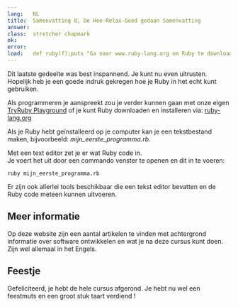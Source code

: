 ```yaml
---
lang:   NL
title:  Samenvatting 8, De Hee-Relax-Goed gedaan Samenvatting
answer:
class:  stretcher chapmark
ok:     
error:  
load:   def ruby(f);puts "Ga naar www.ruby-lang.org om Ruby te downloaden";end;class K;attr_reader :rb;end;mijn_eerste_programma=K.new
---
```


Dit laatste gedeelte was best inspannend. Je kunt nu even uitrusten.
Hopelijk heb je een goede indruk gekregen hoe je Ruby in het echt kunt
gebruiken.

Als programmeren je aanspreekt zou je verder kunnen gaan met onze eigen
<a href="/playground">TryRuby Playground</a>
of je kunt Ruby downloaden en installeren via:
<a href="https://www.ruby-lang.org/en/downloads/" target="_blank">ruby-lang.org</a>

Als je Ruby hebt geïnstalleerd op je computer kan je een tekstbestand maken,
bijvoorbeeld: _mijn\_eerste\_programma.rb_.

Met een text editor zet je er wat Ruby code in.  
Je voert het uit door een commando venster te openen en dit in te voeren:

    ruby mijn_eerste_programma.rb

Er zijn ook allerlei tools beschikbaar die een tekst editor bevatten en de Ruby
code meteen kunnen uitvoeren.

## Meer informatie
Op deze website zijn een aantal artikelen te vinden met achtergrond informatie
over software ontwikkelen en wat je na deze cursus kunt doen. Zijn wel
allemaal in het Engels.

## Feestje
Gefeliciteerd, je hebt de hele cursus afgerond. Je hebt nu wel een feestmuts en
een groot stuk taart verdiend !
